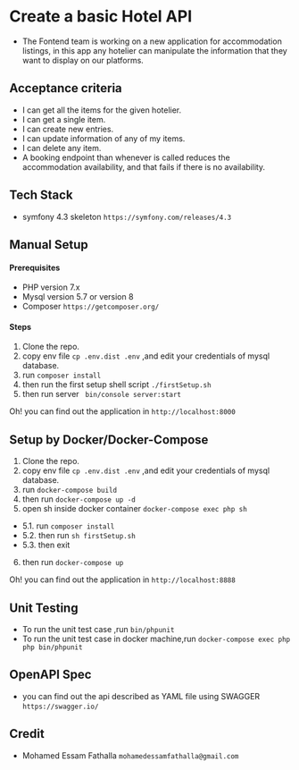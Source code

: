 # Create a basic Hotel API
- The Fontend team is working on a new application for accommodation listings, in this app any hotelier can manipulate the information that they want to display on our platforms.
   
## Acceptance criteria

- I can get all the items for the given hotelier.
- I can get a single item.
- I can create new entries.
- I can update information of any of my items.
- I can delete any item.
- A booking endpoint than whenever is called reduces the accommodation availability, and that fails if there is no availability. 

## Tech Stack 
- symfony 4.3 skeleton `https://symfony.com/releases/4.3`
 
## Manual Setup 
#### Prerequisites
- PHP version 7.x
- Mysql version 5.7 or version 8
- Composer `https://getcomposer.org/` 

#### Steps 
1. Clone the repo.
2. copy env file `cp .env.dist .env` ,and edit your credentials of mysql database. 
3. run `composer install`
4. then run the first setup shell script `./firstSetup.sh`
5. then run server ` bin/console server:start`

Oh! you can find out the application in `http://localhost:8000`

## Setup by Docker/Docker-Compose
1. Clone the repo.
2. copy env file `cp .env.dist .env` ,and edit your credentials of mysql database. 
3. run `docker-compose build`
4. then run `docker-compose up -d`
5. open sh inside docker container `docker-compose exec php sh`
- 5.1. run `composer install`
- 5.2. then run `sh firstSetup.sh`
- 5.3. then exit
6. then run `docker-compose up`

Oh! you can find out the application in `http://localhost:8888`

## Unit Testing

- To run the unit test case ,run `bin/phpunit`
- To run the unit test case in docker machine,run `docker-compose exec php php bin/phpunit`

## OpenAPI Spec
- you can find out the api described as YAML file using SWAGGER `https://swagger.io/`

## Credit
- Mohamed Essam Fathalla `mohamedessamfathalla@gmail.com`  